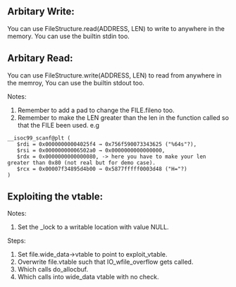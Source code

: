 ## Arbitary Write:

You can use FileStructure.read(ADDRESS, LEN) to write to anywhere in the memory. You can use the builtin stdin too.

## Arbitary Read:

You can use FileStructure.write(ADDRESS, LEN) to read from anywhere in the memroy, You can use the builtin stdout too.

Notes:
1. Remember to add a pad to change the FILE.fileno too.
2. Remember to make the LEN greater than the len in the function called so that the FILE been used.
e.g
```
__isoc99_scanf@plt (
   $rdi = 0x00000000004025f4 → 0x756f590073343625 ("%64s"?),
   $rsi = 0x00000000006502a0 → 0x0000000000000000,
   $rdx = 0x0000000000000080, -> here you have to make your len greater than 0x80 (not real but for demo case).
   $rcx = 0x00007f34895d4b00 → 0x5877fffff0003d48 ("H="?)
)
```

## Exploiting the vtable:

Notes:
1. Set the _lock to a writable location with value NULL.

Steps:
1. Set file.wide_data->vtable to point to exploit_vtable.
2. Overwrite file.vtable such that IO_wfile_overflow gets called.
3. Which calls do_allocbuf.
4. Which calls into wide_data vtable with no check.
